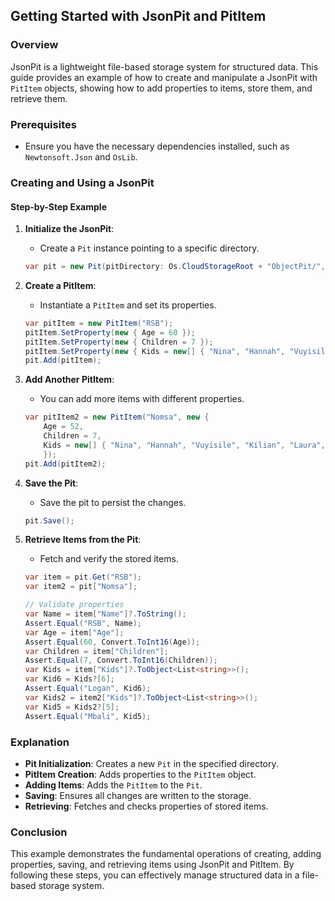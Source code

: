 ## Getting Started with JsonPit and PitItem

### Overview
JsonPit is a lightweight file-based storage system for structured data. This guide provides an example of how to create and manipulate a JsonPit with `PitItem` objects, showing how to add properties to items, store them, and retrieve them.

### Prerequisites
- Ensure you have the necessary dependencies installed, such as `Newtonsoft.Json` and `OsLib`.

### Creating and Using a JsonPit

#### Step-by-Step Example

1. **Initialize the JsonPit**:
   - Create a `Pit` instance pointing to a specific directory.
   ```csharp
   var pit = new Pit(pitDirectory: Os.CloudStorageRoot + "ObjectPit/", readOnly: false);
   ```

2. **Create a PitItem**:
   - Instantiate a `PitItem` and set its properties.
   ```csharp
   var pitItem = new PitItem("RSB");
   pitItem.SetProperty(new { Age = 60 });
   pitItem.SetProperty(new { Children = 7 });
   pitItem.SetProperty(new { Kids = new[] { "Nina", "Hannah", "Vuyisile", "Kilian", "Laura", "Mbali", "Logan" } });
   pit.Add(pitItem);
   ```

3. **Add Another PitItem**:
   - You can add more items with different properties.
   ```csharp
   var pitItem2 = new PitItem("Nomsa", new { 
       Age = 52, 
       Children = 7, 
       Kids = new[] { "Nina", "Hannah", "Vuyisile", "Kilian", "Laura", "Mbali", "Logan" } 
       });
   pit.Add(pitItem2);
   ```

4. **Save the Pit**:
   - Save the pit to persist the changes.
   ```csharp
   pit.Save();
   ```

5. **Retrieve Items from the Pit**:
   - Fetch and verify the stored items.
   ```csharp
   var item = pit.Get("RSB");
   var item2 = pit["Nomsa"];
   
   // Validate properties
   var Name = item["Name"]?.ToString();
   Assert.Equal("RSB", Name);
   var Age = item["Age"];
   Assert.Equal(60, Convert.ToInt16(Age));
   var Children = item["Children"];
   Assert.Equal(7, Convert.ToInt16(Children));
   var Kids = item["Kids"]?.ToObject<List<string>>();
   var Kid6 = Kids?[6];
   Assert.Equal("Logan", Kid6);
   var Kids2 = item2["Kids"]?.ToObject<List<string>>();
   var Kid5 = Kids2?[5];
   Assert.Equal("Mbali", Kid5);
   ```

### Explanation
- **Pit Initialization**: Creates a new `Pit` in the specified directory.
- **PitItem Creation**: Adds properties to the `PitItem` object.
- **Adding Items**: Adds the `PitItem` to the `Pit`.
- **Saving**: Ensures all changes are written to the storage.
- **Retrieving**: Fetches and checks properties of stored items.

### Conclusion
This example demonstrates the fundamental operations of creating, adding properties, saving, and retrieving items using JsonPit and PitItem. By following these steps, you can effectively manage structured data in a file-based storage system.